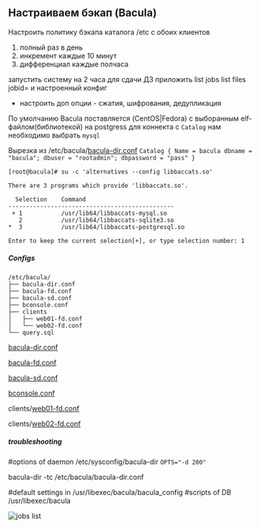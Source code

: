 Настраиваем бэкап (Bacula)
------------
Настроить политику бэкапа каталога /etc с обоих клиентов
1) полный раз в день
2) инкремент каждые 10 минут
3) дифференциал каждые полчаса

запустить систему на 2 часа
для сдачи ДЗ приложить
list jobs
list files jobid=<idfullbackup>
и настроенный конфиг

* настроить доп опции - сжатия, шифрования, дедупликация</idfullbackup>

По умолчанию Bacula поставляется (CentOS|Fedora) с выборанным elf-файлом(библиотекой) на postgress для коннекта с `Catalog` нам необходимо выбрать `mysql`

Вырезка из /etc/bacula/[bacula-dir.conf](https://github.com/kyourselfer/OTUS_LinuxAdmin201804/blob/master/lesson23_bacula/bacula/bacula-dir.conf)
``
Catalog {
        Name = bacula
        dbname = "bacula"; dbuser = "rootadmin"; dbpassword = "pass"
}
``

```
[root@bacula]# su -c 'alternatives --config libbaccats.so'

There are 3 programs which provide 'libbaccats.so'.

  Selection    Command
-----------------------------------------------
 + 1           /usr/lib64/libbaccats-mysql.so
   2           /usr/lib64/libbaccats-sqlite3.so
*  3           /usr/lib64/libbaccats-postgresql.so

Enter to keep the current selection[+], or type selection number: 1
```
##### Configs
```
/etc/bacula/
├── bacula-dir.conf
├── bacula-fd.conf
├── bacula-sd.conf
├── bconsole.conf
├── clients
│   ├── web01-fd.conf
│   └── web02-fd.conf
└── query.sql
```
[bacula-dir.conf](https://github.com/kyourselfer/OTUS_LinuxAdmin201804/blob/master/lesson23_bacula/bacula/bacula-dir.conf)

[bacula-fd.conf](https://github.com/kyourselfer/OTUS_LinuxAdmin201804/blob/master/lesson23_bacula/bacula/bacula-fd.conf)

[bacula-sd.conf](https://github.com/kyourselfer/OTUS_LinuxAdmin201804/blob/master/lesson23_bacula/bacula/bacula-sd.conf)

[bconsole.conf](https://github.com/kyourselfer/OTUS_LinuxAdmin201804/blob/master/lesson23_bacula/bacula/bconsole.conf)

clients/[web01-fd.conf](https://github.com/kyourselfer/OTUS_LinuxAdmin201804/blob/master/lesson23_bacula/bacula/clients/web01-fd.conf)

clients/[web02-fd.conf](https://github.com/kyourselfer/OTUS_LinuxAdmin201804/blob/master/lesson23_bacula/bacula/clients/web02-fd.conf)
##### troubleshooting
#options of daemon /etc/sysconfig/bacula-dir
`OPTS="-d 200"`

bacula-dir -tc /etc/bacula/bacula-dir.conf

#default settings in /usr/libexec/bacula/bacula_config
#scripts of DB /usr/libexec/bacula

![jobs list](https://github.com/kyourselfer/OTUS_LinuxAdmin201804/blob/master/lesson23_bacula/list_jobs.gif)
